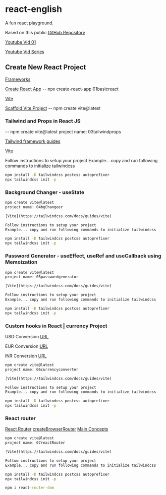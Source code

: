 # react-english

A fun react playground.

Based on this public [GitHub Repository](https://github.com/hiteshchoudhary/react-english)

[Youtube Vid 01](https://www.youtube.com/watch?v=lf8giXzuxVE)

[Youtube Vid Series](https://www.youtube.com/playlist?list=PLRAV69dS1uWQos1M1xP6LWN6C-lZvpkmq)

## Create New React Project

[Frameworks](https://react.dev/learn/start-a-new-react-project)

[Create React App](https://create-react-app.dev/)
-- npx create-react-app 01basicreact

[Vite](https://vitejs.dev/)

[Scaffold Vite Project](https://vitejs.dev/guide/)
-- npm create vite@latest

### Tailwind and Props in React JS

-- npm create vite@latest
project name: 03tailwindprops

[Tailwind framework guides](https://tailwindcss.com/docs/installation/framework-guides)

[Vite](https://tailwindcss.com/docs/guides/vite)

Follow instructions to setup your project
Example... copy and run following commands to initialize tailwindcss

```cmd
npm install -D tailwindcss postcss autoprefixer
npx tailwindcss init -p
```

### Background Changer - useState

```cmd
npm create vite@latest
project name: 04bgChangeer

[Vite](https://tailwindcss.com/docs/guides/vite)

Follow instructions to setup your project
Example... copy and run following commands to initialize tailwindcss

npm install -D tailwindcss postcss autoprefixer
npx tailwindcss init -p

```

### Password Generator - useEffect, useRef and useCallback using Memoization

```cmd
npm create vite@latest
project name: 05passwordgenerator

[Vite](https://tailwindcss.com/docs/guides/vite)

Follow instructions to setup your project
Example... copy and run following commands to initialize tailwindcss

npm install -D tailwindcss postcss autoprefixer
npx tailwindcss init -p
```

### Custom hooks in React | currency Project

USD Conversion [URL](https://cdn.jsdelivr.net/gh/fawazahmed0/currency-api@1/latest/currencies/usd.json)

EUR Conversion [URL](https://cdn.jsdelivr.net/gh/fawazahmed0/currency-api@1/latest/currencies/eur.json)

INR Conversion [URL](https://cdn.jsdelivr.net/gh/fawazahmed0/currency-api@1/latest/currencies/inr.json)

```cmd
npm create vite@latest
project name: 06currencyconverter

[Vite](https://tailwindcss.com/docs/guides/vite)

Follow instructions to setup your project
Example... copy and run following commands to initialize tailwindcss

npm install -D tailwindcss postcss autoprefixer
npx tailwindcss init -p
```

### React router

[React Router](https://reactrouter.com/en/main)
[createBrowserRouter](https://reactrouter.com/en/main/routers/create-browser-router)
[Main Concepts](https://reactrouter.com/en/main/start/concepts)

```cmd
npm create vite@latest
project name: 07reactRouter

[Vite](https://tailwindcss.com/docs/guides/vite)

Follow instructions to setup your project
Example... copy and run following commands to initialize tailwindcss

npm install -D tailwindcss postcss autoprefixer
npx tailwindcss init -p

npm i react-router-dom
```
